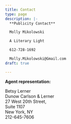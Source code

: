 ```yaml
---
title: Contact
type: page
description: |-
  **Publicity Contact**

  Molly Mikolowski

  A Literary Light

  612-728-1692

  Molly.Mikolowski@Gmail.com
draft: true

---
```

**Agent representation:**

Betsy Lerner  
Dunow Carlson & Lerner   
27 West 20th Street,   
Suite 1107   
New York, NY   
212-645-7606